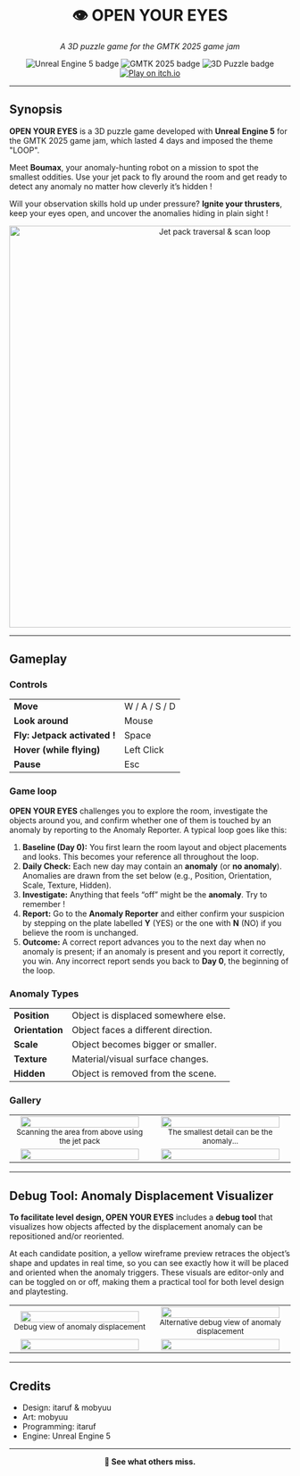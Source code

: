 <div align="center">
  <h1>👁️ OPEN YOUR EYES</h1>
  <p><i>A 3D puzzle game for the GMTK 2025 game jam</i></p>

  <p>
    <img src="https://img.shields.io/badge/Engine-Unreal%20Engine%205-1f6feb?logo=unrealengine" alt="Unreal Engine 5 badge">
    <img src="https://img.shields.io/badge/Jam-GMTK%202025-ff69b4" alt="GMTK 2025 badge">
    <img src="https://img.shields.io/badge/Genre-3D%20Puzzle-8a2be2" alt="3D Puzzle badge">
    <a href="https://itaruf.itch.io/openyoureyes" target="_blank">
      <img src="https://img.shields.io/badge/Play%20on-itch.io-FA5C5C?logo=itch.io&logoColor=white" alt="Play on itch.io">
    </a>
  </p>
</div>

<hr>

<h2>Synopsis</h2>

<p>
  <b>OPEN YOUR EYES</b> is a 3D puzzle game developed with <b>Unreal Engine 5</b> for the GMTK 2025 game jam, which lasted 4 days and imposed the theme "LOOP".
</p>

<p>
  Meet <b>Boumax</b>, your anomaly-hunting robot on a mission to spot the smallest oddities.
  Use your jet pack to fly around the room and get ready to detect any anomaly no matter how cleverly it’s hidden !
</p>

<p>
  Will your observation skills hold up under pressure? <b>Ignite your thrusters</b>, keep your eyes open, and uncover the anomalies hiding in plain sight !
</p>

<p align="center">
  <img src="https://media0.giphy.com/media/v1.Y2lkPTc5MGI3NjExdjN5ZHhsd21nbzdtMDFmMHljdjdxb2U4OGRneTl5dGVhYzQweWs2YSZlcD12MV9pbnRlcm5hbF9naWZfYnlfaWQmY3Q9Zw/s8ulTZD4KUhkb0EFYt/giphy.gif"
       width="720" alt="Jet pack traversal & scan loop">
</p>

<hr>

<h2>Gameplay</h2>

<h3>Controls</h3>

<table>
  <tr>
    <td><b>Move</b></td><td>W / A / S / D</td>
  </tr>
  <tr>
    <td><b>Look around</b></td><td>Mouse</td>
  </tr>
  <tr>
    <td><b>Fly: Jetpack activated !</b></td><td>Space</td>
  </tr>
  <tr>
    <td><b>Hover (while flying)</b></td><td>Left Click</td>
  </tr>
  <tr>
    <td><b>Pause</b></td><td>Esc</td>
  </tr>
</table>

<h3>Game loop</h3>

<p>
  <b>OPEN YOUR EYES</b> challenges you to explore the room, investigate the objects around you, and confirm whether one of them is touched by an anomaly by reporting to the Anomaly Reporter. A typical loop goes like this:
</p>

<ol>
  <li><b>Baseline (Day 0):</b> You first learn the room layout and object placements and looks. This becomes your reference all throughout the loop.</li>
  <li><b>Daily Check:</b> Each new day may contain an <b>anomaly</b> (or <b>no anomaly</b>). Anomalies are drawn from the set below (e.g., Position, Orientation, Scale, Texture, Hidden).</li>
  <li><b>Investigate:</b> Anything that feels “off” might be the <b>anomaly</b>. Try to remember !</li>
  <li><b>Report:</b> Go to the <b>Anomaly Reporter</b> and either confirm your suspicion by stepping on the plate labelled <b>Y</b> (YES) or the one with <b>N</b> (NO) if you believe the room is unchanged.</li>
  <li><b>Outcome:</b> A correct report advances you to the next day when no anomaly is present; if an anomaly is present and you report it correctly, you win. Any incorrect report sends you back to <b>Day 0</b>, the beginning of the loop.</li>
</ol>

<h3>Anomaly Types</h3>
<table>
  <tr><td><b>Position</b></td><td>Object is displaced somewhere else.</td></tr>
  <tr><td><b>Orientation</b></td><td>Object faces a different direction.</td></tr>
  <tr><td><b>Scale</b></td><td>Object becomes bigger or smaller.</td></tr>
  <tr><td><b>Texture</b></td><td>Material/visual surface changes.</td></tr>
  <tr><td><b>Hidden</b></td><td>Object is removed from the scene.</td></tr>
</table>

<h3>Gallery</h3>

<table>
  <tr>
    <td align="center" width="50%">
      <img src="https://github.com/user-attachments/assets/7bc50766-44ce-472b-ac94-13eb5f9436cb" width="95%" />
      <br><sub>Scanning the area from above using the jet pack</sub>
    </td>
    <td align="center" width="50%">
      <img src="https://github.com/user-attachments/assets/7748f602-d874-4f5a-bdbb-2347475c8825" width="95%" />
      <br><sub>The smallest detail can be the anomaly...</sub>
    </td>
  </tr>
  <tr>
    <td align="center" width="50%">
      <img src="https://github.com/user-attachments/assets/2138f2c3-8570-4d5f-80df-4e98d72d9776" width="95%" />
    </td>
    <td align="center" width="50%">
      <img src="https://github.com/user-attachments/assets/f881e8cd-3475-4382-ba1f-9d0a1216e638" width="95%" />
    </td>
  </tr>
</table>

<hr>

<h2>Debug Tool: Anomaly Displacement Visualizer</h2>

<p><b>To facilitate level design, OPEN YOUR EYES</b> includes a <b>debug tool</b> that visualizes how objects affected by the displacement anomaly can be repositioned and/or reoriented.</p>
<p>At each candidate position, a yellow wireframe preview retraces the object’s shape and updates in real time, so you can see exactly how it will be placed and oriented when the anomaly triggers. These visuals are editor-only and can be toggled on or off, making them a practical tool for both level design and playtesting.</p>

<table>
  <tr>
    <td align="center" width="50%">
      <img src="https://github.com/user-attachments/assets/b178de35-3666-493c-92f6-65f52721034e" width="95%" />
      <br>
      <sub>Debug view of anomaly displacement</sub>
    </td>
    <td align="center" width="50%">
      <img src="https://github.com/user-attachments/assets/452ef6a0-4190-4b07-9216-d0601b9ce53a" width="95%" />
      <br>
      <sub>Alternative debug view of anomaly displacement</sub>
    </td>
  </tr>
  <tr>
    <td align="center" width="50%">
      <img src="https://github.com/user-attachments/assets/dee6fe3b-879a-4355-8866-ee8324f3ac65" width="95%" />
      <br>
    </td>
    <td align="center" width="50%">
      <img src="https://github.com/user-attachments/assets/54cbdfed-0005-4139-8e88-982baaf7c59d" width="95%" />
      <br>
    </td>
  </tr>
</table>

<hr>

<h2>Credits</h2>
<ul>
  <li>Design: itaruf & mobyuu</li>
  <li>Art: mobyuu</li>
  <li>Programming: itaruf</li>
  <li>Engine: Unreal Engine 5</li>
</ul>

<hr>

<div align="center">
    <b>🔎 See what others miss.</b>
</div>
